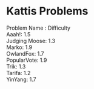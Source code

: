 # Kattis Problems
Problem Name : Difficulty<br />
Aaah!: 1.5<br />
Judging Moose: 1.3<br />
Marko: 1.9<br/>
OwlandFox: 1.7 <br/>
PopularVote: 1.9 <br/>
Trik: 1.3<br />
Tarifa: 1.2<br />
YinYang: 1.7<br/>
